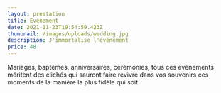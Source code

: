 ```yaml
---
layout: prestation
title: Evénement
date: 2021-11-23T19:54:59.423Z
thumbnail: /images/uploads/wedding.jpg
description: J'immortalise l'événement
price: 48
---
```

<!--StartFragment-->

Mariages, baptêmes, anniversaires, cérémonies, tous ces évènements méritent des clichés qui sauront faire revivre dans vos souvenirs ces moments de la manière la plus fidèle qui soit

<!--EndFragment-->